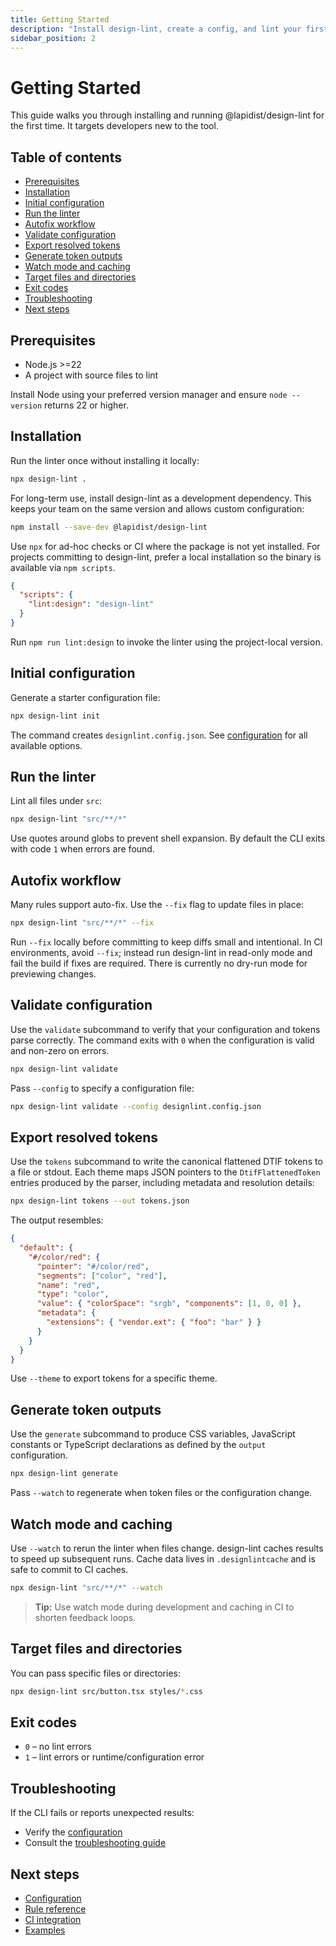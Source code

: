 ```yaml
---
title: Getting Started
description: "Install design-lint, create a config, and lint your first project."
sidebar_position: 2
---
```


# Getting Started

This guide walks you through installing and running @lapidist/design-lint for the first time. It targets developers new to the tool.

## Table of contents
- [Prerequisites](#prerequisites)
- [Installation](#installation)
- [Initial configuration](#initial-configuration)
- [Run the linter](#run-the-linter)
- [Autofix workflow](#autofix-workflow)
- [Validate configuration](#validate-configuration)
- [Export resolved tokens](#export-resolved-tokens)
- [Generate token outputs](#generate-token-outputs)
- [Watch mode and caching](#watch-mode-and-caching)
- [Target files and directories](#target-files-and-directories)
- [Exit codes](#exit-codes)
- [Troubleshooting](#troubleshooting)
- [Next steps](#next-steps)

## Prerequisites
- Node.js \>=22
- A project with source files to lint

Install Node using your preferred version manager and ensure `node --version` returns 22 or higher.

## Installation
Run the linter once without installing it locally:

```bash
npx design-lint .
```

For long-term use, install design-lint as a development dependency. This keeps your team on the same version and allows custom configuration:

```bash
npm install --save-dev @lapidist/design-lint
```

Use `npx` for ad-hoc checks or CI where the package is not yet installed. For projects committing to design-lint, prefer a local installation so the binary is available via `npm scripts`.

```json
{
  "scripts": {
    "lint:design": "design-lint"
  }
}
```

Run `npm run lint:design` to invoke the linter using the project-local version.

## Initial configuration
Generate a starter configuration file:

```bash
npx design-lint init
```

The command creates `designlint.config.json`. See [configuration](./configuration.md) for all available options.

## Run the linter
Lint all files under `src`:

```bash
npx design-lint "src/**/*"
```

Use quotes around globs to prevent shell expansion. By default the CLI exits with code `1` when errors are found.

## Autofix workflow
Many rules support auto-fix. Use the `--fix` flag to update files in place:

```bash
npx design-lint "src/**/*" --fix
```

Run `--fix` locally before committing to keep diffs small and intentional. In CI environments, avoid `--fix`; instead run design-lint in read-only mode and fail the build if fixes are required. There is currently no dry-run mode for previewing changes.

## Validate configuration
Use the `validate` subcommand to verify that your configuration and tokens parse
correctly. The command exits with `0` when the configuration is valid and non-zero
on errors.

```bash
npx design-lint validate
```

Pass `--config` to specify a configuration file:

```bash
npx design-lint validate --config designlint.config.json
```

## Export resolved tokens
Use the `tokens` subcommand to write the canonical flattened DTIF tokens to a file or stdout. Each theme maps JSON pointers to the `DtifFlattenedToken` entries produced by the parser, including metadata and resolution details:

```bash
npx design-lint tokens --out tokens.json
```

The output resembles:

```json
{
  "default": {
    "#/color/red": {
      "pointer": "#/color/red",
      "segments": ["color", "red"],
      "name": "red",
      "type": "color",
      "value": { "colorSpace": "srgb", "components": [1, 0, 0] },
      "metadata": {
        "extensions": { "vendor.ext": { "foo": "bar" } }
      }
    }
  }
}
```

Use `--theme` to export tokens for a specific theme.

## Generate token outputs
Use the `generate` subcommand to produce CSS variables, JavaScript constants or TypeScript declarations as defined by the `output` configuration.

```bash
npx design-lint generate
```

Pass `--watch` to regenerate when token files or the configuration change.

## Watch mode and caching
Use `--watch` to rerun the linter when files change. design-lint caches results to speed up subsequent runs. Cache data lives in `.designlintcache` and is safe to commit to CI caches.

```bash
npx design-lint "src/**/*" --watch
```

> **Tip:** Use watch mode during development and caching in CI to shorten feedback loops.

## Target files and directories
You can pass specific files or directories:

```bash
npx design-lint src/button.tsx styles/*.css
```

## Exit codes
- `0` – no lint errors
- `1` – lint errors or runtime/configuration error

## Troubleshooting
If the CLI fails or reports unexpected results:
- Verify the [configuration](./configuration.md)
- Consult the [troubleshooting guide](./troubleshooting.md)

## Next steps
- [Configuration](./configuration.md)
- [Rule reference](./rules/index.md)
- [CI integration](./ci.md)
- [Examples](./examples/index.md)

